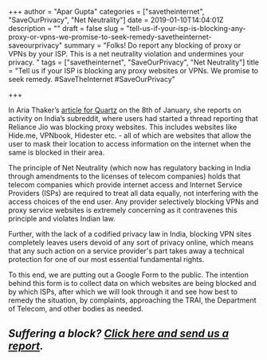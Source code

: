 +++
author = "Apar Gupta"
categories = ["savetheinternet", "SaveOurPrivacy", "Net Neutrality"]
date = 2019-01-10T14:04:01Z
description = ""
draft = false
slug = "tell-us-if-your-isp-is-blocking-any-proxy-or-vpns-we-promise-to-seek-remedy-savetheinternet-saveourprivacy"
summary = "Folks! Do report any blocking of proxy or VPNs by your ISP. This is a net neutrality violation and undermines your privacy. "
tags = ["savetheinternet", "SaveOurPrivacy", "Net Neutrality"]
title = "Tell us if your ISP is blocking any proxy websites or VPNs. We promise to seek remedy. #SaveTheInternet #SaveOurPrivacy"

+++


In Aria Thaker’s [article for Quartz](https://qz.com/india/1516366/is-jio-helping-indias-porn-ban-by-blocking-proxy-vpn-sites/) on the 8th of January, she reports on activity on India’s subreddit, where users had started a thread reporting that Reliance Jio was blocking proxy websites. This includes websites like Hide.me, VPNbook, Hidester etc. - all of which are websites that allow the user to mask their location to access information on the internet when the same is blocked in their area.

The principle of Net Neutrality (which now has regulatory backing in India through amendments to the licenses of telecom companies) holds that telecom companies which provide internet access and Internet Service Providers (ISPs) are required to treat all data equally, not interfering with the access choices of the end user. Any provider selectively blocking VPNs and proxy service websites is extremely concerning as it contravenes this principle and violates Indian law.

Further, with the lack of a codified privacy law in India, blocking VPN sites completely leaves users devoid of any sort of privacy online, which means that any such action on a service provider's part takes away a technical protection for one of our most essential fundamental rights.

To this end, we are putting out a Google Form to the public. The intention behind this form is to collect data on which websites are being blocked and by which ISPs, after which we will look through it and see how best to remedy the situation, by complaints, approaching the TRAI, the Department of Telecom, and other bodies as needed.

## _Suffering a block?_ [_Click here and send us a report_](https://goo.gl/forms/pXWBPiGPyA1lK54J3)_._







